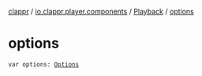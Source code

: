 [clappr](../../index.md) / [io.clappr.player.components](../index.md) / [Playback](index.md) / [options](./options.md)

# options

`var options: `[`Options`](../../io.clappr.player.base/-options/index.md)